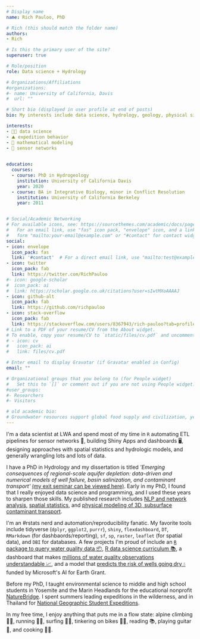 ```yaml
---
# Display name
name: Rich Pauloo, PhD

# Rich (this should match the folder name)
authors:
- Rich

# Is this the primary user of the site?
superuser: true

# Role/position
role: Data science + Hydrology

# Organizations/Affiliations
#organizations:
#- name: University of California, Davis
#  url: ""

# Short bio (displayed in user profile at end of posts)
bio: My interests include data science, hydrology, geology, physical simulation, building simple solutions to complex problems, and expedition behavior.

interests:
- 👨‍💻 data science
- ⛰️ expedition behavior
- 🧮 mathematical modeling 
- 📡 sensor networks 
 

education:
  courses:
  - course: PhD in Hydrogeology 
    institution: University of California Davis
    year: 2020
  - course: BA in Integrative Biology, minor in Conflict Resolution
    institution: University of California Berkeley
    year: 2011


# Social/Academic Networking
# For available icons, see: https://sourcethemes.com/academic/docs/page-builder/#icons
#   For an email link, use "fas" icon pack, "envelope" icon, and a link in the
#   form "mailto:your-email@example.com" or "#contact" for contact widget.
social:
- icon: envelope
  icon_pack: fas
  link: '#contact'  # For a direct email link, use "mailto:test@example.org".
- icon: twitter
  icon_pack: fab
  link: https://twitter.com/RichPauloo
#- icon: google-scholar
#  icon_pack: ai
#  link: https://scholar.google.co.uk/citations?user=sIwtMXoAAAAJ
- icon: github-alt
  icon_pack: fab
  link: https://github.com/richpauloo
- icon: stack-overflow
  icon_pack: fab
  link: https://stackoverflow.com/users/8367943/rich-pauloo?tab=profile
# Link to a PDF of your resume/CV from the About widget.
# To enable, copy your resume/CV to `static/files/cv.pdf` and uncomment the lines below.
# - icon: cv
#   icon_pack: ai
#   link: files/cv.pdf

# Enter email to display Gravatar (if Gravatar enabled in Config)
email: ""

# Organizational groups that you belong to (for People widget)
#   Set this to `[]` or comment out if you are not using People widget.
#user_groups:
#- Researchers
#- Visitors

# old academic bio:
# Groundwater resources support global food supply and civilization, yet are in decline worldwide. I use my background in hydrogeology and data science to develop scalable and scientific methods to monitor, model, and manage regional-scale aquifers. I've built open source frameworks for real-time groundwater monitoring, models that predict if a well may run dry during drought or unsustainable management, and 3D physical simulations of groundwater flow and contaminant transport.
---
```


I'm a data scientist at LWA and spend most of my time in `R` automating ETL pipelines for sensor networks 📡, building Shiny Apps and dashboards 🖥, designing approaches with spatial statistics and hydrologic models, and generally wrangling lots and lots of data. 

I have a PhD in Hydrology and my dissertation is titled *'Emerging consequences of regional-scale aquifer depletion: data-driven and numerical models of well failure, basin salinization, and contaminant transport'* [(my exit seminar can be viewed here)](https://www.richpauloo.com/talk/2020-exit-seminar/). Early in my PhD, I found that I really enjoyed data science and programming, and I used these years to sharpen those skills. My published research includes [NLP and network analysis](https://www.richpauloo.com/publication/cig/), [spatial statistics](https://www.richpauloo.com/publication/well-failure/), and [physical modeling of 3D, subsurface contaminant transport](https://www.richpauloo.com/publication/vhgr/).

I'm an #rstats nerd and automation/reproducibility fanatic. My favorite tools include tidyverse (`dplyr`, `ggplot2`, `purrr`), `shiny`, `flexdashboard`, `DT`, `RMarkdown` (for dashbaords/reporting), `sf`, `sp`, `raster`, `leaflet` (for spatial data), and `DBI` for databases. A few projects I'm proud of include an [`R` package to query water quality data 📦](https://caopenwater.github.io/sdwisard/), [R data science curriculum 📚](https://r4wrds.com/), a dashboard that makes [millions of water quality observations understandable 📈](http://calwaterquality.com/), and a model that [predicts the risk of wells going dry 💧](https://www.gspdrywells.com/) funded by Microsoft's AI for Earth Grant.  

Before my PhD, I taught environmental science to middle and high school students in Yosemite and the Marin Headlands for the educational nonprofit [NatureBridge](https://naturebridge.org/). I spent summers leading expeditions in the wilderness, and in Thailand for [National Geographic Student Expeditions](https://www.nationalgeographic.com/student-expeditions/).

In my free time, I enjoy anything that puts me in a flow state: alpine climbing 🧗🏼, running 🏃‍♂️, surfing 🏄‍♂️, tinkering on bikes 🚴‍♂️, reading 📚, playing guitar 🎸, and cooking 🧑‍🍳.
